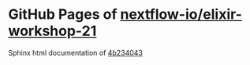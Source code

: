 GitHub Pages of [nextflow-io/elixir-workshop-21](https://github.com/nextflow-io/elixir-workshop-21.git)
===
Sphinx html documentation of [4b234043](https://github.com/nextflow-io/elixir-workshop-21/tree/4b234043064b3c5cb164e566620ea15358265515)
